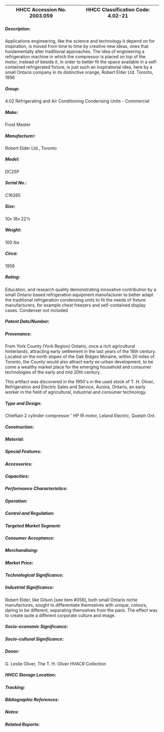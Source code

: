 | **HHCC Accession No. 2003.059** |**HHCC Classification Code:  4.02-21**|
| ----------- | ----------- |
##### Description:
Applications engineering, like the science and technology it depend on for inspiration, is moved from time to time by creative new ideas, ones that fundamentally alter traditional approaches. The idea of engineering a refrigeration machine in which the compressor is placed on top of the motor, instead of beside it, in order to better fit the space available in a self-contained refrigerated fixture, is just such an inspirational idea, here by a small Ontario company in its distinctive orange, Robert Elder Ltd. Toronto, 1956
##### Group:
4.02 Refrigerating and Air Conditioning Condensing Units - Commercial

##### Make:
Frost Master

##### Manufacturer:
Robert Elder Ltd., Toronto

##### Model:
DC25P

##### Serial No.:
C16385

##### Size:
10x 18x 22'h

##### Weight:
100 lbs

##### Circa:
1956

##### Rating:
Education, and research quality demonstrating innovative contribution by a small Ontario based refrigeration equipment manufacturer to better adapt the traditional refrigeration condensing units to fit the needs of fixture manufacturers, for example chest freezers and self-contained display cases. Condenser not included

##### Patent Date/Number:


##### Provenance:
From York County (York Region) Ontario, once a rich agricultural hinterlands, attracting early settlement in the last years of the 18th century. Located on the north slopes of the Oak Ridges Moraine, within 20 miles of Toronto, the County would also attract early ex-urban development, to be come a wealthy market place for the emerging household and consumer technologies of the early and mid 20th century. 

This artifact was discovered in the 1950's in the used stock of T. H. Oliver, Refrigeration and Electric Sales and Service, Aurora, Ontario, an early worker in the field of agricultural, industrial and consumer technology.

##### Type and Design:
Chieftain 2 cylinder compressor
' HP RI motor, Leland Electric, Quelph Ont.

##### Construction:


##### Material:


##### Special Features:


##### Accessories:


##### Capacities:


##### Performance Characteristics:


##### Operation:


##### Control and Regulation:


##### Targeted Market Segment:


##### Consumer Acceptance:


##### Merchandising:


##### Market Price:


##### Technological Significance:


##### Industrial Significance:
Robert Elder, like Gilson [see item #056], both small Ontario niche manufactures, sought to differentiate themselves with unique, colours, daring to be different, separating themselves from the pack. The effect was to create quite a different corporate culture and image.

##### Socio-economic Significance:


##### Socio-cultural Significance:


##### Donor:
G. Leslie Oliver, The T. H. Oliver HVACR Collection

##### HHCC Storage Location:


##### Tracking:


##### Bibliographic References:


##### Notes:


##### Related Reports:

